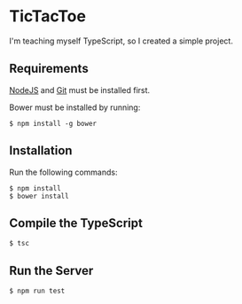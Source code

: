 # TicTacToe
I'm teaching myself TypeScript, so I created a simple project.

## Requirements
[NodeJS](https://nodejs.org/en) and [Git](https://git-scm.com) must be installed first.

Bower must be installed by running:
```
$ npm install -g bower
```

## Installation
Run the following commands:
```
$ npm install
$ bower install
```

## Compile the TypeScript
```
$ tsc
```

## Run the Server
```
$ npm run test
```
